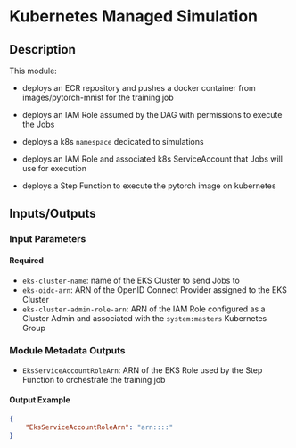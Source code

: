 # Kubernetes Managed Simulation

## Description

This module:

- deploys an ECR repository and pushes a docker container from images/pytorch-mnist for the training job

- deploys an IAM Role assumed by the DAG with permissions to execute the Jobs
- deploys a k8s `namespace` dedicated to simulations
- deploys an IAM Role and associated k8s ServiceAccount that Jobs will use for execution
- deploys a Step Function to execute the pytorch image on kubernetes

## Inputs/Outputs

### Input Parameters

#### Required

- `eks-cluster-name`: name of the EKS Cluster to send Jobs to
- `eks-oidc-arn`: ARN of the OpenID Connect Provider assigned to the EKS Cluster
- `eks-cluster-admin-role-arn`: ARN of the IAM Role configured as a Cluster Admin and associated with the `system:masters` Kubernetes Group


### Module Metadata Outputs

- `EksServiceAccountRoleArn`: ARN of the EKS Role used by the Step Function to orchestrate the training job

#### Output Example

```json
{
    "EksServiceAccountRoleArn": "arn::::"
}
```
